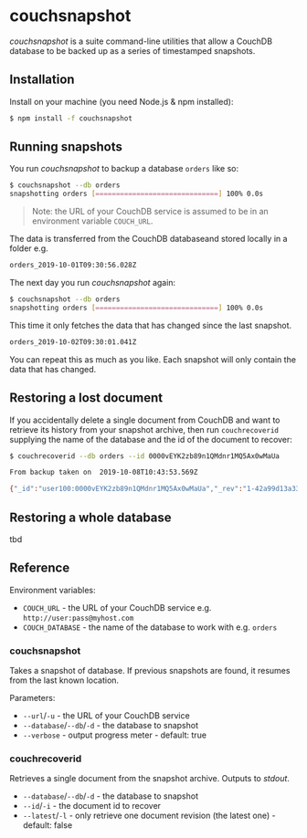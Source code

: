 # couchsnapshot

_couchsnapshot_ is a suite command-line utilities that allow a CouchDB database to be backed up as a series of timestamped snapshots. 

## Installation

Install on your machine (you need Node.js & npm installed):

```sh
$ npm install -f couchsnapshot
```

## Running snapshots

You run _couchsnapshot_ to backup a database `orders` like so:

```sh
$ couchsnapshot --db orders
snapshotting orders [==============================] 100% 0.0s
```

> Note: the URL of your CouchDB service is assumed to be in an environment variable `COUCH_URL`.

The data is transferred from the CouchDB databaseand stored locally in a folder e.g.

```sh
orders_2019-10-01T09:30:56.028Z
```

The next day you run _couchsnapshot_ again:

```sh
$ couchsnapshot --db orders
snapshotting orders [==============================] 100% 0.0s
```

This time it only fetches the data that has changed since the last snapshot.

```sh
orders_2019-10-02T09:30:01.041Z
```

You can repeat this as much as you like. Each snapshot will only contain the data that has changed.

## Restoring a lost document

If you accidentally delete a single document from CouchDB and want to retrieve its history from your snapshot archive, then run `couchrecoverid` supplying the name of the database and the id of the document to recover:

```sh
$ couchrecoverid --db orders --id 0000vEYK2zb89n1QMdnr1MQ5Ax0wMaUa

From backup taken on  2019-10-08T10:43:53.569Z 

{"_id":"user100:0000vEYK2zb89n1QMdnr1MQ5Ax0wMaUa","_rev":"1-42a99d13a33e46b1f37f4f937d167458","type":"order","customerEmail":"jessi.payne@yahoo.com","saleDate":"2019-07-14","saleTime":"09:19:04","paymentRef":"PayPal6550849282680302","currency":"XOF","basket":[{"productId":"A402","productName":"cheese toe pushing","productVariant":"honolulu gaps"},{"productId":"A199","productName":"tablets melissa debug","productVariant":"hazards eh"}],"total":1713.5765,"status":"paid","dispatched":true,"dispatchAddress":{"street":"1553 Bark Street","town":"Gosport","zip":"BB9 5WF"},"dispatchCourierRef":"RoyalMail7732058936313772"}
```

## Restoring a whole database

tbd

## Reference

Environment variables:

- `COUCH_URL` - the URL of your CouchDB service e.g. `http://user:pass@myhost.com`
- `COUCH_DATABASE` - the name of the database to work with e.g. `orders`

### couchsnapshot

Takes a snapshot of database. If previous snapshots are found, it resumes from the last known location.

Parameters:

- `--url`/`-u` - the URL of your CouchDB service
- `--database`/`--db`/`-d` - the database to snapshot
- `--verbose` - output progress meter - default: true 

### couchrecoverid

Retrieves a single document from the snapshot archive. Outputs to _stdout_.

- `--database`/`--db`/`-d` - the database to snapshot
- `--id`/`-i` - the document id to recover
- `--latest`/`-l` - only retrieve one document revision (the latest one) - default: false
